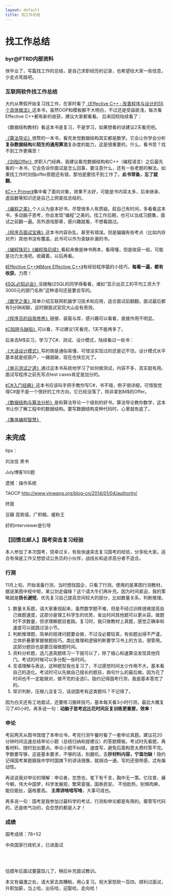 ```yaml
---
layout: default
title: 找工作总结
---
```



# 找工作总结 #

### byr@FTRD内部资料 ###

快毕业了，写篇找工作的总结，是自己求职经历的记录，也希望给大家一些信息，少走点弯路吧。

### 互联网软件找工作总结 ###

大约从寒假开始复习找工作，在家时看了[《Effective C++ : 改善程序与设计的55个具体做法》](http://book.douban.com/subject/5387403/)这本书，虽然OOP和模板都不大明白，不过还是受益匪浅，每次看Effective C++都有新的收获，建议大家都看看。
后来回校陆续看了：

《数据结构教材》看这本书是复习，不是学习，如果想看的话建议2天看完吧。

[《算法导论》](http://book.douban.com/subject/1885170/)很赞的一本书，看完发觉数据结构其实都是数学。它会让你学会分析**复杂数据结构**和**陌生的通用算法**复杂度的能力，这是很重要的。什么，看书苦？找不到工作更痛苦！

[《剑指Offer》](http://book.douban.com/subject/6966465/)求职入门经典，我建议看完数据结构和C++（编程语言）之后最先看的一本书，它会告诉你面试是怎么回事，要注意什么，还有一些老题的解法。如果找工作时剑指offer原题还有错，那怕是要找不到工作了。**此书常备，忘了就翻**。

[《C++ Primer》](http://book.douban.com/subject/1767741/)集中看了面向对象，效果不太好，可能是书内容太多，后来继承、虚函数等知识还是自己上网查找总结的。

[《编程之美》](http://book.douban.com/subject/3004255/)个人认为是本好书，尽管很多人有质疑。趁自己有时间，多看看这本书，多动脑子思考，你会发现“编程”之美的。找工作后期，也可以当成习题集，面试之前翻一遍。另外游戏那章，感兴趣就看，不想看跳过。

[《程序员面试宝典》](http://book.douban.com/subject/6025287/)这本书内容杂乱，甚至有错误。但是偏偏有些考点（比如内存对齐）其他书没有覆盖，此书可以作为查缺补漏的书。

[《编程珠玑》](http://book.douban.com/subject/3227098/)[《编程珠玑续》](http://book.douban.com/subject/6124333/)看起来像是神书两本，看得懂，但是收获一般，可能是功力太浅吧。收藏着，以后再看。

[《Effective C++》](http://book.douban.com/subject/5387403/)[《More Effective C++》](http://book.douban.com/subject/1241385/)有经验程序猿的小技巧，**每看一遍，都有收获**。力荐！

[《SQL必知必会》](http://book.douban.com/subject/24250054/)没接触过SQL的同学得看看，诸如“显示出员工的平均工资大于3000元的部门名称”这种语句还是要会写的。

[《数学之美》](http://book.douban.com/subject/10750155/)简单介绍互联网机器学习技术和应用，适合面试前翻翻，面试最后都有5分钟闲聊，这时跟面试官侃大山会有奇效。

[《程序员的自我修养》](http://book.douban.com/subject/3652388/)链接、装载与库，感兴趣可以看看，直接作用不明显。

[《C陷阱与缺陷》](http://book.douban.com/subject/2778632/)可以看，不过建议1天看完，1天不能再多了。

后来去M$实习，学习了C#、测试、设计模式，陆续看过一些书：

[《大话设计模式》](http://book.douban.com/subject/2334288/)写的倒是通俗易懂，可惜没实现过的还是记不住。设计模式水平基本就是纸窗户，一捅就破，现在也快忘光了。

[《单元测试之道》](http://book.douban.com/subject/1239654/)通过这本书系统地学习了如何做测试，内容不多，其实挺有用。面试写程序之前先写点test cases肯定是加分的。

[《C#入门经典》](http://book.douban.com/subject/3338270/)这本书应该叫手把手教你写C#，书不错，例子很详细，可惜我觉得C#是不是一个很好的工作方向，它已经没落了，除非拿到M$的Offer。

[《数据结构与算法分析》](http://book.douban.com/subject/1099938/)是和算法导论一个级别的好书。算法导论教你数学，这本书让你了解工程中的数据结构。要写数据结构变种代码时，心里就有底了。

[《集体编程智慧》](http://book.douban.com/subject/3288908/)

## 未完成 ##

tips：

刘汝佳 黑书

July博客100题

遗憾：操作系统

TAOCP http://www.yinwang.org/blog-cn/2014/01/04/authority/

终面

豆瓣 高筑墙，广积粮，缓称王


好的interviewer是引导

### 【回馈北邮人】国考突击复习经验 ###

本人参加了本次国考，侥幸过关，有些快速突击复习国考的经验，分享给大家。适合有保底工作又想尝试公务员的小伙伴，战线长和追求高分者不适合。

### 行测 ###

11月上旬，开始准备行测，当时想找国企，只看了行测。使用的是某图行测教材，据说某图中规中矩，某公剑走偏锋？这个请大牛们再补充。因为时间紧迫，我的策略就是**扬长避短**，优先复习自己提高空间较大的部分，比如数量关系，判断推理。

1. 数量关系题，请大家重视起来，虽然数学题不难，但是不经过训练很难提高自己做题速度，这部分是理工科学生的优势，省出时间其他题可以更从容。做题时不求数量，但求理解题目套路。复习时，我只做教材上真题，感觉正确率和速度可以就跳过该小节。
2. 判断推理题，简单的规律问题要会做，不过没必要较真，有些题出得不严谨，立体折叠要掌握做题技巧。类比推理和逻辑判断要学习书上的方法，很管用。这部分题目也是要压缩做题时间。
3. 资料分析题，选几道真题练习一下就可以了，除了细心和速算没发现其他窍门。考试的时候可以多分配一些时间。
4. 言语理解与表达，这种题型我也复习了，不过感觉时间太少作用不大，基本看自己的造化。考试时可以先做自己擅长的题目，病句什么的最后做，因为花了时间也不一定能做对，做不完的全选C。隐约记得国考行测，我是基本答完了的。
5. 常识判断，压根儿没复习，话说国考有这类题吗？不记得了。

因为白天还有工地面试，还要练习搬砖技巧，基本每天看3小时行测，最后大概复习了40小时。再多说一句：**动脑子思考远比花时间反复训练更重要，效率**！


### 申论 ###

考前两天从图书馆借了本申论书，考完行测午餐时看了一套申论真题。建议花20分钟时间迅速总结申论小题（总结归纳和提建议）的答题模板。考试时先看题，再看材料，随时划出要点。申论小题不纠结，速度写，避免后面构思太费时答不完。字数要写够，这是基本要求，不够的话，别磨叽，去**抄材料内容，宁滥勿缺**！隐约记得国考某题跟我中学时国旗下的讲话很像，就胡诌一通，写的还很带感，忒有煽动性。

再说说我对申论的理解：申论者，忽悠也，笔下有千言，胸中无一策。忆往昔，展今朝，伟大中国梦，科学发展观，繁荣富强，国泰民安。
不怕脸热，别惧肉麻，能拉能扯，逼格要高。
**主席讲啥咱写啥**，大事可成也。

再多说一句：国考是我参加过最科学的考试，行测和申论都是有用的。甭管写代码的，还是练气功的，会忽悠的都是人才！

### 成绩 ###

国考成绩：78+52

中央国家行政机关，已进面试

<br>
<br>

估摸年后面试要露馅儿了，稍后补充面试教训。

本文有偏激之处，请大家去其糟粕，用心复习。祝大家怒砍一百四，顺利过面试，升职加薪，当上哈，出任哈，迎娶哈，走向哈！